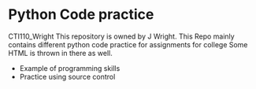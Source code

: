 # Python Code practice
CTI110_Wright
This repository is owned by J Wright.
This Repo mainly contains different python code practice for assignments for college
Some HTML is thrown in there as well.
- Example of programming skills
- Practice using source control 


